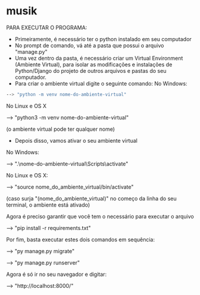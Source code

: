 # musik

PARA EXECUTAR O PROGRAMA:

- Primeiramente, é necessário ter o python instalado em seu computador
- No prompt de comando, vá até a pasta que possui o arquivo "manage.py"
- Uma vez dentro da pasta, é necessário criar um Virtual Environment (Ambiente Virtual), para isolar as modificações e instalações de Python/Django do projeto de outros arquivos e pastas do seu computador.
- Para criar o ambiente virtual digite o seguinte comando:
No Windows:
```sh
--> "python -m venv nome-do-ambiente-virtual"
```
No Linux e OS X

--> "python3 -m venv nome-do-ambiente-virtual"

(o ambiente virtual pode ter qualquer nome)

- Depois disso, vamos ativar o seu ambiente virtual

No Windows:

--> ".\nome-do-ambiente-virtual\Scripts\activate"

No Linux e OS X:

--> "source nome_do_ambiente_virtual/bin/activate"

(caso surja "(nome_do_ambiente_virtual)" no começo da linha do seu terminal, o ambiente está ativado)

Agora é preciso garantir que você tem o necessário para executar o arquivo

--> "pip install -r requirements.txt"

Por fim, basta executar estes dois comandos em sequência:

--> "py manage.py migrate"

--> "py manage.py runserver"

Agora é só ir no seu navegador e digitar:

--> "http://localhost:8000/"
